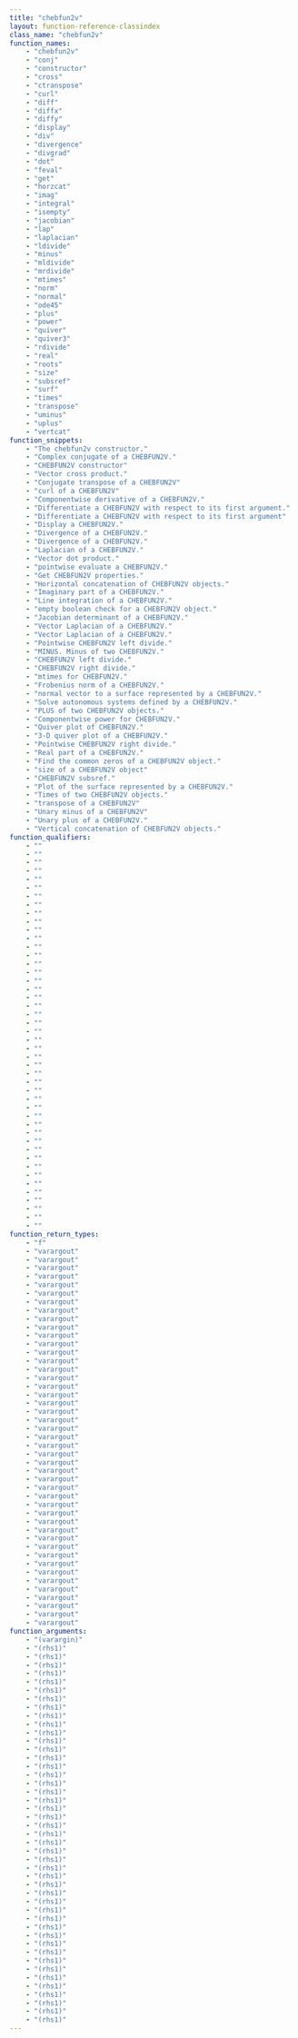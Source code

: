 ```yaml
---
title: "chebfun2v"
layout: function-reference-classindex
class_name: "chebfun2v"
function_names: 
    - "chebfun2v"
    - "conj"
    - "constructor"
    - "cross"
    - "ctranspose"
    - "curl"
    - "diff"
    - "diffx"
    - "diffy"
    - "display"
    - "div"
    - "divergence"
    - "divgrad"
    - "dot"
    - "feval"
    - "get"
    - "horzcat"
    - "imag"
    - "integral"
    - "isempty"
    - "jacobian"
    - "lap"
    - "laplacian"
    - "ldivide"
    - "minus"
    - "mldivide"
    - "mrdivide"
    - "mtimes"
    - "norm"
    - "normal"
    - "ode45"
    - "plus"
    - "power"
    - "quiver"
    - "quiver3"
    - "rdivide"
    - "real"
    - "roots"
    - "size"
    - "subsref"
    - "surf"
    - "times"
    - "transpose"
    - "uminus"
    - "uplus"
    - "vertcat"
function_snippets: 
    - "The chebfun2v constructor."
    - "Complex conjugate of a CHEBFUN2V."
    - "CHEBFUN2V constructor"
    - "Vector cross product."
    - "Conjugate transpose of a CHEBFUN2V"
    - "curl of a CHEBFUN2V"
    - "Componentwise derivative of a CHEBFUN2V."
    - "Differentiate a CHEBFUN2V with respect to its first argument."
    - "Differentiate a CHEBFUN2V with respect to its first argument"
    - "Display a CHEBFUN2V."
    - "Divergence of a CHEBFUN2V."
    - "Divergence of a CHEBFUN2V."
    - "Laplacian of a CHEBFUN2V."
    - "Vector dot product."
    - "pointwise evaluate a CHEBFUN2V."
    - "Get CHEBFUN2V properties."
    - "Horizontal concatenation of CHEBFUN2V objects."
    - "Imaginary part of a CHEBFUN2V."
    - "Line integration of a CHEBFUN2V."
    - "empty boolean check for a CHEBFUN2V object."
    - "Jacobian determinant of a CHEBFUN2V."
    - "Vector Laplacian of a CHEBFUN2V."
    - "Vector Laplacian of a CHEBFUN2V."
    - "Pointwise CHEBFUN2V left divide."
    - "MINUS. Minus of two CHEBFUN2V."
    - "CHEBFUN2V left divide."
    - "CHEBFUN2V right divide."
    - "mtimes for CHEBFUN2V."
    - "Frobenius norm of a CHEBFUN2V."
    - "normal vector to a surface represented by a CHEBFUN2V."
    - "Solve autonomous systems defined by a CHEBFUN2V."
    - "PLUS of two CHEBFUN2V objects."
    - "Componentwise power for CHEBFUN2V."
    - "Quiver plot of CHEBFUN2V."
    - "3-D quiver plot of a CHEBFUN2V."
    - "Pointwise CHEBFUN2V right divide."
    - "Real part of a CHEBFUN2V."
    - "Find the common zeros of a CHEBFUN2V object."
    - "size of a CHEBFUN2V object"
    - "CHEBFUN2V subsref."
    - "Plot of the surface represented by a CHEBFUN2V."
    - "Times of two CHEBFUN2V objects."
    - "transpose of a CHEBFUN2V"
    - "Unary minus of a CHEBFUN2V"
    - "Unary plus of a CHEBFUN2V."
    - "Vertical concatenation of CHEBFUN2V objects."
function_qualifiers: 
    - ""
    - ""
    - ""
    - ""
    - ""
    - ""
    - ""
    - ""
    - ""
    - ""
    - ""
    - ""
    - ""
    - ""
    - ""
    - ""
    - ""
    - ""
    - ""
    - ""
    - ""
    - ""
    - ""
    - ""
    - ""
    - ""
    - ""
    - ""
    - ""
    - ""
    - ""
    - ""
    - ""
    - ""
    - ""
    - ""
    - ""
    - ""
    - ""
    - ""
    - ""
    - ""
    - ""
    - ""
    - ""
    - ""
function_return_types: 
    - "f"
    - "varargout"
    - "varargout"
    - "varargout"
    - "varargout"
    - "varargout"
    - "varargout"
    - "varargout"
    - "varargout"
    - "varargout"
    - "varargout"
    - "varargout"
    - "varargout"
    - "varargout"
    - "varargout"
    - "varargout"
    - "varargout"
    - "varargout"
    - "varargout"
    - "varargout"
    - "varargout"
    - "varargout"
    - "varargout"
    - "varargout"
    - "varargout"
    - "varargout"
    - "varargout"
    - "varargout"
    - "varargout"
    - "varargout"
    - "varargout"
    - "varargout"
    - "varargout"
    - "varargout"
    - "varargout"
    - "varargout"
    - "varargout"
    - "varargout"
    - "varargout"
    - "varargout"
    - "varargout"
    - "varargout"
    - "varargout"
    - "varargout"
    - "varargout"
    - "varargout"
function_arguments: 
    - "(varargin)"
    - "(rhs1)"
    - "(rhs1)"
    - "(rhs1)"
    - "(rhs1)"
    - "(rhs1)"
    - "(rhs1)"
    - "(rhs1)"
    - "(rhs1)"
    - "(rhs1)"
    - "(rhs1)"
    - "(rhs1)"
    - "(rhs1)"
    - "(rhs1)"
    - "(rhs1)"
    - "(rhs1)"
    - "(rhs1)"
    - "(rhs1)"
    - "(rhs1)"
    - "(rhs1)"
    - "(rhs1)"
    - "(rhs1)"
    - "(rhs1)"
    - "(rhs1)"
    - "(rhs1)"
    - "(rhs1)"
    - "(rhs1)"
    - "(rhs1)"
    - "(rhs1)"
    - "(rhs1)"
    - "(rhs1)"
    - "(rhs1)"
    - "(rhs1)"
    - "(rhs1)"
    - "(rhs1)"
    - "(rhs1)"
    - "(rhs1)"
    - "(rhs1)"
    - "(rhs1)"
    - "(rhs1)"
    - "(rhs1)"
    - "(rhs1)"
    - "(rhs1)"
    - "(rhs1)"
    - "(rhs1)"
    - "(rhs1)"
---
```

